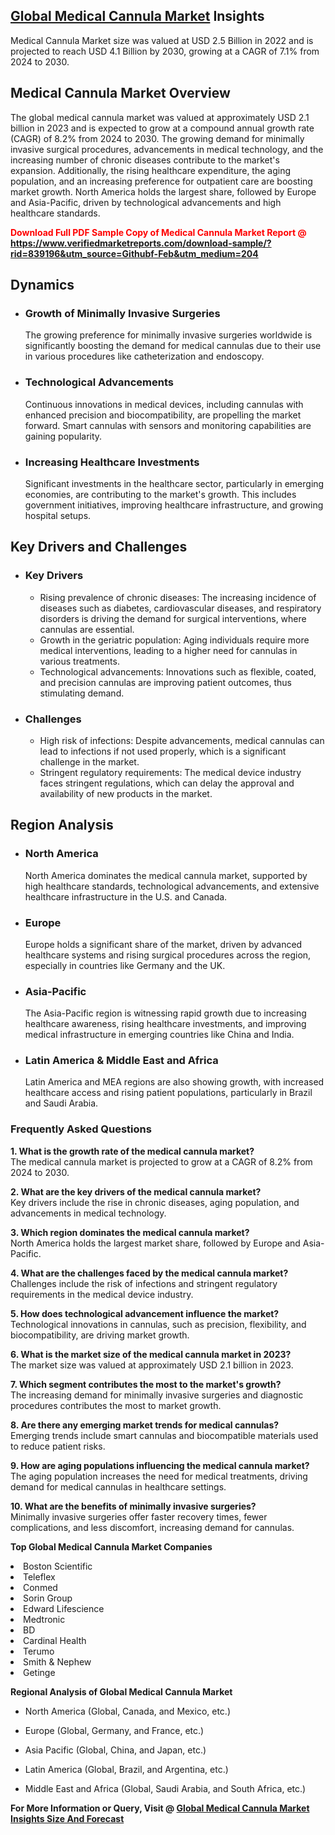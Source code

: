 <h2><a href="https://www.verifiedmarketreports.com/download-sample/?rid=839196&amp;utm_source=Githubf&amp;utm_medium=204" target="_blank">Global Medical Cannula Market</a> Insights</h2><p>Medical Cannula Market size was valued at USD 2.5 Billion in 2022 and is projected to reach USD 4.1 Billion by 2030, growing at a CAGR of 7.1% from 2024 to 2030.</p><p> <h2>Medical Cannula Market Overview</h2> <p>The global medical cannula market was valued at approximately USD 2.1 billion in 2023 and is expected to grow at a compound annual growth rate (CAGR) of 8.2% from 2024 to 2030. The growing demand for minimally invasive surgical procedures, advancements in medical technology, and the increasing number of chronic diseases contribute to the market's expansion. Additionally, the rising healthcare expenditure, the aging population, and an increasing preference for outpatient care are boosting market growth. North America holds the largest share, followed by Europe and Asia-Pacific, driven by technological advancements and high healthcare standards.</p> <p><b><p><span class=""><span style="color: #ff0000;"><strong>Download Full PDF Sample Copy of Medical Cannula Market Report</strong> @ </span><a href="https://www.verifiedmarketreports.com/download-sample/?rid=839196&amp;utm_source=Githubf-Feb&amp;utm_medium=204" target="_blank">https://www.verifiedmarketreports.com/download-sample/?rid=839196&amp;utm_source=Githubf-Feb&amp;utm_medium=204</a></span></p></b></p> <h2>Dynamics</h2> <ul> <li><h3>Growth of Minimally Invasive Surgeries</h3> The growing preference for minimally invasive surgeries worldwide is significantly boosting the demand for medical cannulas due to their use in various procedures like catheterization and endoscopy.</li> <li><h3>Technological Advancements</h3> Continuous innovations in medical devices, including cannulas with enhanced precision and biocompatibility, are propelling the market forward. Smart cannulas with sensors and monitoring capabilities are gaining popularity.</li> <li><h3>Increasing Healthcare Investments</h3> Significant investments in the healthcare sector, particularly in emerging economies, are contributing to the market's growth. This includes government initiatives, improving healthcare infrastructure, and growing hospital setups.</li> </ul> <h2>Key Drivers and Challenges</h2> <ul> <li><h3>Key Drivers</h3> <ul> <li>Rising prevalence of chronic diseases: The increasing incidence of diseases such as diabetes, cardiovascular diseases, and respiratory disorders is driving the demand for surgical interventions, where cannulas are essential.</li> <li>Growth in the geriatric population: Aging individuals require more medical interventions, leading to a higher need for cannulas in various treatments.</li> <li>Technological advancements: Innovations such as flexible, coated, and precision cannulas are improving patient outcomes, thus stimulating demand.</li> </ul> </li> <li><h3>Challenges</h3> <ul> <li>High risk of infections: Despite advancements, medical cannulas can lead to infections if not used properly, which is a significant challenge in the market.</li> <li>Stringent regulatory requirements: The medical device industry faces stringent regulations, which can delay the approval and availability of new products in the market.</li> </ul> </li> </ul> <h2>Region Analysis</h2> <ul> <li><h3>North America</h3> North America dominates the medical cannula market, supported by high healthcare standards, technological advancements, and extensive healthcare infrastructure in the U.S. and Canada.</li> <li><h3>Europe</h3> Europe holds a significant share of the market, driven by advanced healthcare systems and rising surgical procedures across the region, especially in countries like Germany and the UK.</li> <li><h3>Asia-Pacific</h3> The Asia-Pacific region is witnessing rapid growth due to increasing healthcare awareness, rising healthcare investments, and improving medical infrastructure in emerging countries like China and India.</li> <li><h3>Latin America & Middle East and Africa</h3> Latin America and MEA regions are also showing growth, with increased healthcare access and rising patient populations, particularly in Brazil and Saudi Arabia.</li> </ul> <h3>Frequently Asked Questions</h3> <p><b>1. What is the growth rate of the medical cannula market?</b><br> The medical cannula market is projected to grow at a CAGR of 8.2% from 2024 to 2030.</p> <p><b>2. What are the key drivers of the medical cannula market?</b><br> Key drivers include the rise in chronic diseases, aging population, and advancements in medical technology.</p> <p><b>3. Which region dominates the medical cannula market?</b><br> North America holds the largest market share, followed by Europe and Asia-Pacific.</p> <p><b>4. What are the challenges faced by the medical cannula market?</b><br> Challenges include the risk of infections and stringent regulatory requirements in the medical device industry.</p> <p><b>5. How does technological advancement influence the market?</b><br> Technological innovations in cannulas, such as precision, flexibility, and biocompatibility, are driving market growth.</p> <p><b>6. What is the market size of the medical cannula market in 2023?</b><br> The market size was valued at approximately USD 2.1 billion in 2023.</p> <p><b>7. Which segment contributes the most to the market's growth?</b><br> The increasing demand for minimally invasive surgeries and diagnostic procedures contributes the most to market growth.</p> <p><b>8. Are there any emerging market trends for medical cannulas?</b><br> Emerging trends include smart cannulas and biocompatible materials used to reduce patient risks.</p> <p><b>9. How are aging populations influencing the medical cannula market?</b><br> The aging population increases the need for medical treatments, driving demand for medical cannulas in healthcare settings.</p> <p><b>10. What are the benefits of minimally invasive surgeries?</b><br> Minimally invasive surgeries offer faster recovery times, fewer complications, and less discomfort, increasing demand for cannulas.</p> </p><p><strong>Top Global Medical Cannula Market Companies</strong></p><div data-test-id=""><p><li>Boston Scientific</li><li> Teleflex</li><li> Conmed</li><li> Sorin Group</li><li> Edward Lifescience</li><li> Medtronic</li><li> BD</li><li> Cardinal Health</li><li> Terumo</li><li> Smith & Nephew</li><li> Getinge</li></p><div><strong>Regional Analysis of&nbsp;Global Medical Cannula Market</strong></div><ul><li dir="ltr"><p dir="ltr">North America&nbsp;(Global, Canada, and Mexico, etc.)</p></li><li dir="ltr"><p dir="ltr">Europe (Global, Germany, and France, etc.)</p></li><li dir="ltr"><p dir="ltr">Asia Pacific&nbsp;(Global, China, and Japan, etc.)</p></li><li dir="ltr"><p dir="ltr">Latin America&nbsp;(Global, Brazil, and Argentina, etc.)</p></li><li dir="ltr">Middle East and Africa&nbsp;(Global, Saudi Arabia, and South Africa, etc.)</li></ul><p><strong>For More Information or Query, Visit @&nbsp;</strong><strong><a href="https://www.verifiedmarketreports.com/product/medical-cannula-market/?utm_source=Githubf&amp;utm_medium=204" target="_blank">Global Medical Cannula Market Insights Size And Forecast</a></strong></p></div>
